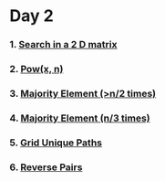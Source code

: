 # Day 2

### 1. [Search in a 2 D matrix](https://github.com/patelhitarth08/Strivers-SDE-Sheet/blob/main/Day_3/1_Search_In_A_2_D_Matrix)

### 2. [Pow(x, n)](https://github.com/patelhitarth08/Strivers-SDE-Sheet/blob/main/Day_3/2_Pow_x_n)

### 3. [Majority Element (>n/2 times)](https://github.com/patelhitarth08/Strivers-SDE-Sheet/blob/main/Day_3/3_Majority_Element_n_2)

### 4. [Majority Element (n/3 times)](https://github.com/patelhitarth08/Strivers-SDE-Sheet/blob/main/Day_3/4_Majority_Element_n_3)

### 5. [Grid Unique Paths](https://github.com/patelhitarth08/Strivers-SDE-Sheet/blob/main/Day_3/5_Grid_Unique_Paths)

### 6. [Reverse Pairs](https://github.com/patelhitarth08/Strivers-SDE-Sheet/blob/main/Day_3/6_Reverse_Pairs)
